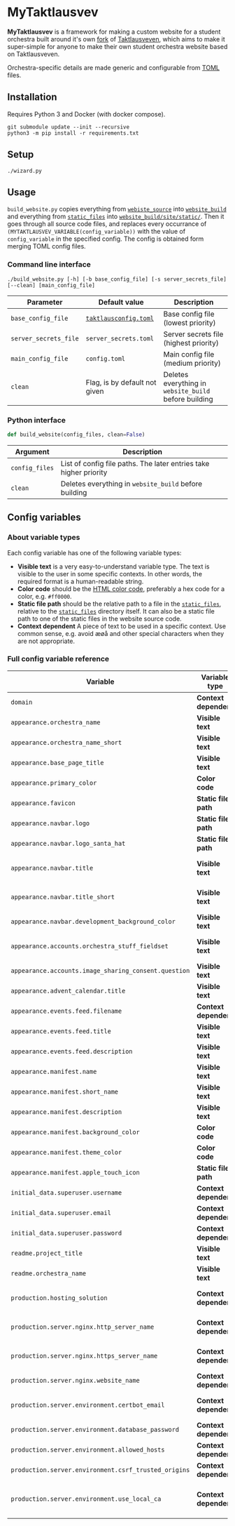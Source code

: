 # MyTaktlausvev

**MyTaktlausvev** is a framework for making a custom website for a student orchestra built around it's own [fork](./website_source) of [Taktlausveven](https://gitlab.com/taktlause/taktlausveven/), which aims to make it super-simple for anyone to make their own student orchestra website based on Taktlausveven.

Orchestra-specific details are made generic and configurable from [TOML](https://toml.io/en/) files.

## Installation

Requires Python 3 and Docker (with docker compose).

```
git submodule update --init --recursive
python3 -m pip install -r requirements.txt
```

## Setup

```
./wizard.py
```

## Usage

`build_website.py` copies everything from [`webiste_source`](website_source/) into [`website_build`](website_build/) and everything from [`static_files`](static_files/) into [`website_build/site/static/`](website_build/site/static/). Then it goes through all source code files, and replaces every occurrance of `(MYTAKTLAUSVEV_VARIABLE(config_variable))` with the value of `config_variable` in the specified config. The config is obtained form merging TOML config files.

### Command line interface

```
./build_website.py [-h] [-b base_config_file] [-s server_secrets_file] [--clean] [main_config_file]
```

| Parameter             | Default value                                | Description                                           |
| --------------------- | -------------------------------------------- | ----------------------------------------------------- |
| `base_config_file`    | [`taktlausconfig.toml`](taktlausconfig.toml) | Base config file (lowest priority)                    |
| `server_secrets_file` | `server_secrets.toml`                        | Server secrets file (highest priority)                |
| `main_config_file`    | `config.toml`                                | Main config file (medium priority)                    |
| `clean`               | Flag, is by default not given                | Deletes everything in `website_build` before building |

### Python interface

```py
def build_website(config_files, clean=False)
```

| Argument       | Description                                                       |
| -------------- | ----------------------------------------------------------------- |
| `config_files` | List of config file paths. The later entries take higher priority |
| `clean`        | Deletes everything in `website_build` before building             |


## Config variables

### About variable types

Each config variable has one of the following variable types:

- **Visible text** is a very easy-to-understand variable type. The text is visible to the user in some specific contexts. In other words, the required format is a human-readable string.
- **Color code** should be the [HTML color code](https://html-color.codes/), preferably a hex code for a color, e.g. `#ff0000`.
- **Static file path** should be the relative path to a file in the [`static_files`](static_files/), relative to the [`static_files`](static_files/) directory itself. It can also be a static file path to one of the static files in the website source code.
- **Context dependent** A piece of text to be used in a specific context. Use common sense, e.g. avoid æøå and other special characters when they are not appropriate.

### Full config variable reference

| Variable                                             | Variable type         | Description                                                                                       |
| ---------------------------------------------------- | --------------------- | ------------------------------------------------------------------------------------------------- |
| `domain`                                             | **Context dependent** | Domain for website.                                                                               |
| `appearance.orchestra_name`                          | **Visible text**      | Name of student orchestra.                                                                        |
| `appearance.orchestra_name_short`                    | **Visible text**      | Short version of name of student orchestra.                                                       |
| `appearance.base_page_title`                         | **Visible text**      | Base for page title shown in browser tab.                                                         |
| `appearance.primary_color`                           | **Color code**        | Primary color on entire site.                                                                     |
| `appearance.favicon`                                 | **Static file path**  | Favicon shown in browser tab.                                                                     |
| `appearance.navbar.logo`                             | **Static file path**  | Logo shown in navbar.                                                                             |
| `appearance.navbar.logo_santa_hat`                   | **Static file path**  | Logo shown in navbar in December.                                                                 |
| `appearance.navbar.title`                            | **Visible text**      | Full title shown in navbar (recommended maximum 32 characters)                                    |
| `appearance.navbar.title_short`                      | **Visible text**      | Short version of title shown in navbar (recommended maximum 16 characters).                       |
| `appearance.navbar.development_background_color`     | **Visible text**      | Background color of navbar when `PRODUCTION` is `0`.                                              |
| `appearance.accounts.orchestra_stuff_fieldset`       | **Visible text**      | Description of fieldset for orchestra related stuff when editing an account.                      |
| `appearance.accounts.image_sharing_consent.question` | **Visible text**      | Question used to ask user for image sharing consent.                                              |
| `appearance.advent_calendar.title`                   | **Visible text**      | Title of advent calendar.                                                                         |
| `appearance.events.feed.filename`                    | **Context dependent** | Filename to use for calendar feed.                                                                |
| `appearance.events.feed.title`                       | **Visible text**      | Title to use for calendar feed.                                                                   |
| `appearance.events.feed.description`                 | **Visible text**      | Description to use for calendar feed.                                                             |
| `appearance.manifest.name`                           | **Visible text**      | App name to use for PWA manifest.                                                                 |
| `appearance.manifest.short_name`                     | **Visible text**      | Short app name to use for PWA manifest.                                                           |
| `appearance.manifest.description`                    | **Visible text**      | App description to use for PWA manifest.                                                          |
| `appearance.manifest.background_color`               | **Color code**        | Background color to use for PWA manifest.                                                         |
| `appearance.manifest.theme_color`                    | **Color code**        | Theme color to use for PWA manifest.                                                              |
| `appearance.manifest.apple_touch_icon`               | **Static file path**  | Apple touch icon to use for PWA manifest.                                                         |
| `initial_data.superuser.username`                    | **Context dependent** | Username for superuser.                                                                           |
| `initial_data.superuser.email`                       | **Context dependent** | Email for superuser.                                                                              |
| `initial_data.superuser.password`                    | **Context dependent** | Password for superuser.                                                                           |
| `readme.project_title`                               | **Visible text**      | Project title used in `README.md`.                                                                |
| `readme.orchestra_name`                              | **Visible text**      | Name of student orchestra used in `README.md`.                                                    |
| `production.hosting_solution`                        | **Context dependent** | The production hosting solution to use. Must be either `"azure"` or `"server"`.                   |
| `production.server.nginx.http_server_name`           | **Context dependent** | Space separated list of domains for the NGINX HTTP server                                         |
| `production.server.nginx.https_server_name`          | **Context dependent** | Space separated list of domains for the NGINX HTTPS server                                        |
| `production.server.nginx.website_name`               | **Context dependent** | Name of the website used by Certbot                                                               |
| `production.server.environment.certbot_email`        | **Context dependent** | Email used by Certbot to send notification about security issues.                                 |
| `production.server.environment.database_password`    | **Context dependent** | Database password.                                                                                |
| `production.server.environment.allowed_hosts`        | **Context dependent** | Value of Django `settings.ALLOWED_HOSTS`.                                                         |
| `production.server.environment.csrf_trusted_origins` | **Context dependent** | Value of Django `settings.CSRF_TRUSTED_ORIGINS`.                                                  |
| `production.server.environment.use_local_ca`         | **Context dependent** | When set to `"0"`, Certbot will (try to) create a real HTTPS certificate, when `"1"` a local one. |
